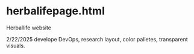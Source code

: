 # herbalifepage.html
Herballife website

2/22/2025 develope DevOps, research layout, color palletes, transparent visuals.
